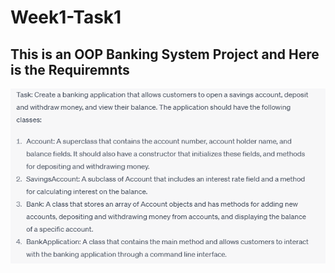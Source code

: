 # Week1-Task1
 ## This is an OOP Banking System Project and Here is the Requiremnts
 ![the requirements for the project](https://github.com/elsayedzahran/Week1-Task1/blob/main/Task1-oop.png)
